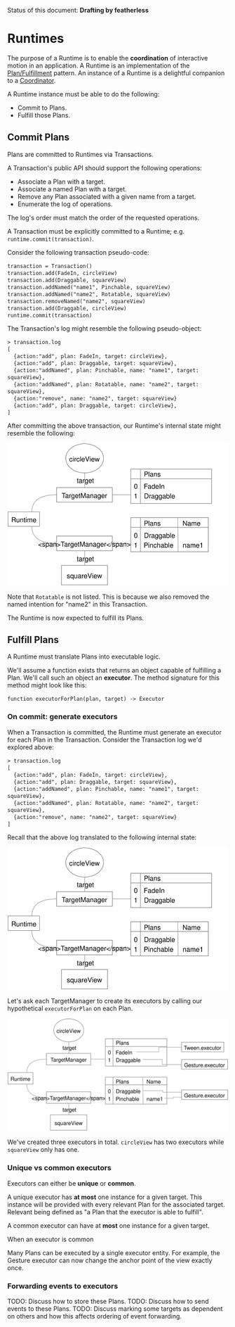Status of this document: **Drafting by featherless**

# Runtimes

The purpose of a Runtime is to enable the **coordination** of interactive motion in an application. A Runtime is an implementation of the [Plan/Fulfillment](patterns/plan-fulfillment.md) pattern. An instance of a Runtime is a delightful companion to a [Coordinator](patterns/coordinator-plan.md).

A Runtime instance must be able to do the following:

- Commit to Plans.
- Fulfill those Plans.

## Commit Plans

Plans are committed to Runtimes via Transactions.

A Transaction's public API should support the following operations:

- Associate a Plan with a target.
- Associate a named Plan with a target.
- Remove any Plan associated with a given name from a target.
- Enumerate the log of operations.

The log's order must match the order of the requested operations.

A Transaction must be explicitly committed to a Runtime; e.g. `runtime.commit(transaction)`.

Consider the following transaction pseudo-code:

    transaction = Transaction()
    transaction.add(FadeIn, circleView)
    transaction.add(Draggable, squareView)
    transaction.addNamed("name1", Pinchable, squareView)
    transaction.addNamed("name2", Rotatable, squareView)
    transaction.removeNamed("name2", squareView)
    transaction.add(Draggable, circleView)
    runtime.commit(transaction)

The Transaction's log might resemble the following pseudo-object:

    > transaction.log
    [
      {action:"add", plan: FadeIn, target: circleView},
      {action:"add", plan: Draggable, target: squareView},
      {action:"addNamed", plan: Pinchable, name: "name1", target: squareView},
      {action:"addNamed", plan: Rotatable, name: "name2", target: squareView},
      {action:"remove", name: "name2", target: squareView}
      {action:"add", plan: Draggable, target: circleView},
    ]

After committing the above transaction, our Runtime's internal state might resemble the following:

![](../_assets/TargetManagers.svg)

Note that `Rotatable` is not listed. This is because we also removed the named intention for "name2" in this Transaction.

The Runtime is now expected to fulfill its Plans.

## Fulfill Plans

A Runtime must translate Plans into executable logic.

We'll assume a function exists that returns an object capable of fulfilling a Plan. We'll call such an object an **executor**. The method signature for this method might look like this:

    function executorForPlan(plan, target) -> Executor

### On commit: generate executors

When a Transaction is committed, the Runtime must generate an executor for each Plan in the Transaction. Consider the Transaction log we'd explored above:

    > transaction.log
    [
      {action:"add", plan: FadeIn, target: circleView},
      {action:"add", plan: Draggable, target: squareView},
      {action:"addNamed", plan: Pinchable, name: "name1", target: squareView},
      {action:"addNamed", plan: Rotatable, name: "name2", target: squareView},
      {action:"remove", name: "name2", target: squareView}
    ]

Recall that the above log translated to the following internal state:

![](../_assets/TargetManagers.svg)

Let's ask each TargetManager to create its executors by calling our hypothetical `executorForPlan` on each Plan.

![](../_assets/Executors.svg)

We've created three executors in total. `circleView` has two executors while `squareView` only has one.

### Unique vs common executors

Executors can either be **unique** or **common**.

A unique executor has **at most** one instance for a given target. This instance will be provided with every relevant Plan for the associated target. Relevant being defined as "a Plan that the executor is able to fulfill".

A common executor can have at **most** one instance for a given target.

When an executor is common

Many Plans can be executed by a single executor entity. For example, the Gesture executor can now change the anchor point of the view exactly once.

### Forwarding events to executors

TODO: Discuss how to store these Plans.
TODO: Discuss how to send events to these Plans.
TODO: Discuss marking some targets as dependent on others and how this affects ordering of event forwarding.